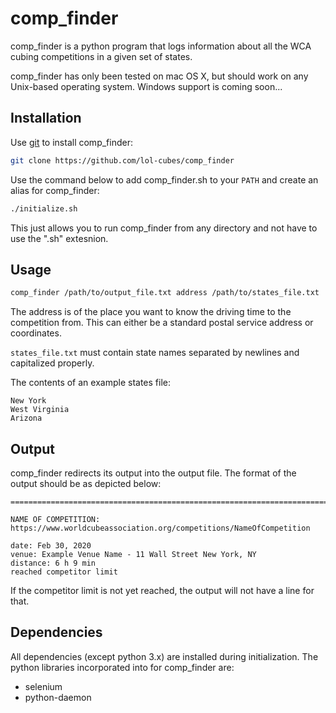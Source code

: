 # comp_finder
comp_finder is a python program that logs information about all the WCA cubing competitions in a given set of states.

comp_finder has only been tested on mac OS X, but should work on any Unix-based operating system. Windows support is coming soon...

## Installation
Use [git](https://git-scm.com/) to install comp_finder:
```bash
git clone https://github.com/lol-cubes/comp_finder
```
Use the command below to add comp_finder.sh to your ```PATH``` and create an alias for comp_finder:
```bash
./initialize.sh
```
This just allows you to run comp_finder from any directory and not have to use the ".sh" extesnion.

## Usage
```bash
comp_finder /path/to/output_file.txt address /path/to/states_file.txt
```

The address is of the place you want to know the driving time to the competition from. 
This can either be a standard postal service address or coordinates.

```states_file.txt``` must contain state names separated by newlines and capitalized properly.

The contents of an example states file:
```
New York
West Virginia
Arizona
```

## Output
comp_finder redirects its output into the output file.
The format of the output should be as depicted below:
```
====================================================================================================

NAME OF COMPETITION:
https://www.worldcubeassociation.org/competitions/NameOfCompetition

date: Feb 30, 2020
venue: Example Venue Name - 11 Wall Street New York, NY
distance: 6 h 9 min
reached competitor limit
```
If the competitor limit is not yet reached, the output will not have a line for that.

## Dependencies
All dependencies (except python 3.x) are installed during initialization.
The python libraries incorporated into for comp_finder are:
 - selenium
 - python-daemon
